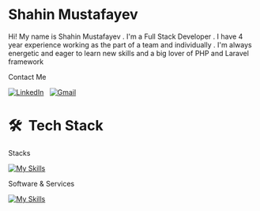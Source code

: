 # Shahin Mustafayev

Hi! My name is Shahin Mustafayev . I'm a Full Stack Developer . I have 4 year experience working as
the part of a team and individually . I'm always energetic and eager to learn new skills and a big lover of
PHP and Laravel framework
 

Contact Me

<a href="https://www.linkedin.com/in/%C5%9Fahin-mustafayev-097329201/" target="_blank"><img src="https://img.shields.io/badge/linkedin-%230077B5.svg?&style=for-the-badge&logo=linkedin&logoColor=white" alt="LinkedIn" /></a>&nbsp;&nbsp;
<a href="mailto:mustafayev.sahin97gmail.com" target="_blank"><img src="https://img.shields.io/badge/gmail-%23D14836.svg?&style=for-the-badge&logo=gmail&logoColor=white" alt="Gmail"/></a>&nbsp;&nbsp;

# 🛠 &nbsp;Tech Stack

Stacks

[![My Skills](https://skillicons.dev/icons?i=html,css,bootstrap,php,laravel,mysql,sqlite,js,jquery,vue,react,regex&theme=light)](https://skillicons.dev)

Software & Services

[![My Skills](https://skillicons.dev/icons?i=git,github,gitlab,redis,cloudflare,figma,idea,firebase,postman,&theme=light)](https://skillicons.dev)
